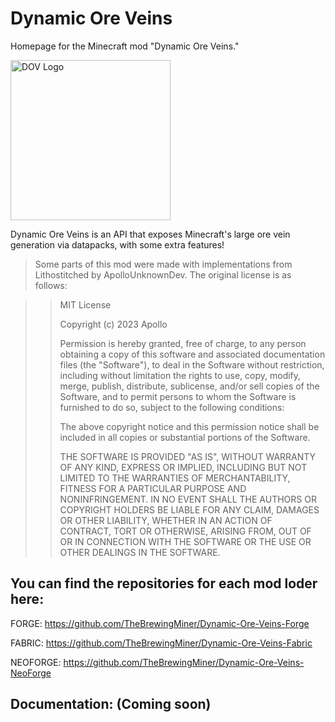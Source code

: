 # Dynamic Ore Veins
Homepage for the Minecraft mod "Dynamic Ore Veins."

<img width="256" height="256" alt="DOV Logo" src="https://github.com/user-attachments/assets/f4154471-da73-4db4-ad11-fdc5d886ce00" />

Dynamic Ore Veins is an API that exposes Minecraft's large ore vein generation via datapacks, with some extra features!

>Some parts of this mod were made with implementations from Lithostitched by ApolloUnknownDev.
>The original license is as follows:

>>MIT License
>>
>>Copyright (c) 2023 Apollo
>>
>>Permission is hereby granted, free of charge, to any person obtaining a copy
>>of this software and associated documentation files (the "Software"), to deal
>>in the Software without restriction, including without limitation the rights
>>to use, copy, modify, merge, publish, distribute, sublicense, and/or sell
>>copies of the Software, and to permit persons to whom the Software is
>>furnished to do so, subject to the following conditions:
>>
>>The above copyright notice and this permission notice shall be included in all
>>copies or substantial portions of the Software.
>>
>>THE SOFTWARE IS PROVIDED "AS IS", WITHOUT WARRANTY OF ANY KIND, EXPRESS OR
>>IMPLIED, INCLUDING BUT NOT LIMITED TO THE WARRANTIES OF MERCHANTABILITY,
>>FITNESS FOR A PARTICULAR PURPOSE AND NONINFRINGEMENT. IN NO EVENT SHALL THE
>>AUTHORS OR COPYRIGHT HOLDERS BE LIABLE FOR ANY CLAIM, DAMAGES OR OTHER
>>LIABILITY, WHETHER IN AN ACTION OF CONTRACT, TORT OR OTHERWISE, ARISING FROM,
>>OUT OF OR IN CONNECTION WITH THE SOFTWARE OR THE USE OR OTHER DEALINGS IN THE
>>SOFTWARE.

## You can find the repositories for each mod loder here:

FORGE:    https://github.com/TheBrewingMiner/Dynamic-Ore-Veins-Forge

FABRIC:   https://github.com/TheBrewingMiner/Dynamic-Ore-Veins-Fabric

NEOFORGE: https://github.com/TheBrewingMiner/Dynamic-Ore-Veins-NeoForge

## Documentation: (Coming soon)
